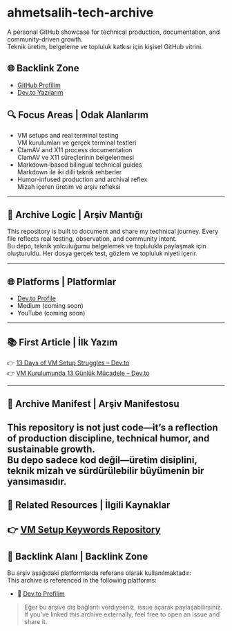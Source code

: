 # ahmetsalih-tech-archive

A personal GitHub showcase for technical production, documentation, and community-driven growth.  
Teknik üretim, belgeleme ve topluluk katkısı için kişisel GitHub vitrini.

## 🌐 Backlink Zone  
- [GitHub Profilim](https://github.com/ahmetsalih353-arch)  
- [Dev.to Yazılarım](https://dev.to/ahmetsalih353)  

## 🔍 Focus Areas | Odak Alanlarım

- VM setups and real terminal testing  
  VM kurulumları ve gerçek terminal testleri  
- ClamAV and X11 process documentation  
  ClamAV ve X11 süreçlerinin belgelenmesi  
- Markdown-based bilingual technical guides  
  Markdown ile iki dilli teknik rehberler  
- Humor-infused production and archival reflex  
  Mizah içeren üretim ve arşiv refleksi

---

## 📁 Archive Logic | Arşiv Mantığı

This repository is built to document and share my technical journey. Every file reflects real testing, observation, and community intent.  
Bu depo, teknik yolculuğumu belgelemek ve toplulukla paylaşmak için oluşturuldu. Her dosya gerçek test, gözlem ve topluluk niyeti içerir.

---

## 🌐 Platforms | Platformlar

- [Dev.to Profile](https://dev.to/ahmetsalih353)  
- Medium (coming soon)  
- YouTube (coming soon)

---

## 📚 First Article | İlk Yazım

👉 [13 Days of VM Setup Struggles – Dev.to](https://dev.to/ahmetsalih353/vm-kurulumunda-13-gunluk-mucadele)  
👉 [VM Kurulumunda 13 Günlük Mücadele – Dev.to](https://dev.to/ahmetsalih353/vm-kurulumunda-13-gunluk-mucadele)

---

## 🧱 Archive Manifest | Arşiv Manifestosu

This repository is not just code—it’s a reflection of production discipline, technical humor, and sustainable growth.  
Bu depo sadece kod değil—üretim disiplini, teknik mizah ve sürdürülebilir büyümenin bir yansımasıdır.
---

## 🔗 Related Resources | İlgili Kaynaklar

👉 [VM Setup Keywords Repository](https://github.com/ahmetsalih353-arch/vm-setup-keywords.md)
---

## 🔗 Backlink Alanı | Backlink Zone

Bu arşiv aşağıdaki platformlarda referans olarak kullanılmaktadır:  
This archive is referenced in the following platforms:

- 📘 [Dev.to Profilim](https://dev.to/ahmetsalih353)

> Eğer bu arşive dış bağlantı verdiyseniz, issue açarak paylaşabilirsiniz.  
> If you’ve linked this archive externally, feel free to open an issue and share it.

